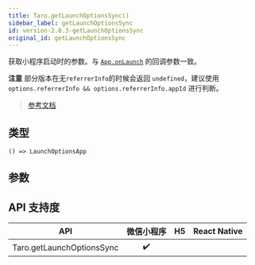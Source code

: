 ```yaml
---
title: Taro.getLaunchOptionsSync()
sidebar_label: getLaunchOptionsSync
id: version-2.0.3-getLaunchOptionsSync
original_id: getLaunchOptionsSync
---
```


获取小程序启动时的参数。与 [`App.onLaunch`](https://developers.weixin.qq.com/miniprogram/dev/reference/api/App.html#onlaunchobject-object) 的回调参数一致。

**注意**
部分版本在无`referrerInfo`的时候会返回 `undefined`，建议使用 `options.referrerInfo && options.referrerInfo.appId` 进行判断。

> [参考文档](https://developers.weixin.qq.com/miniprogram/dev/api/base/app/life-cycle/wx.getLaunchOptionsSync.html)

## 类型

```tsx
() => LaunchOptionsApp
```

## 参数

## API 支持度

| API | 微信小程序 | H5 | React Native |
| :---: | :---: | :---: | :---: |
| Taro.getLaunchOptionsSync | ✔️ |  |  |
